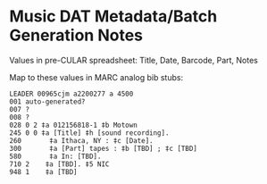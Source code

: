 # Music DAT Metadata/Batch Generation Notes

Values in pre-CULAR spreadsheet: Title, Date, Barcode, Part, Notes

Map to these values in MARC analog bib stubs:

```
LEADER 00965cjm a2200277 a 4500
001 auto-generated?
007 ?
008 ?
028 0 2 ‡a 012156818-1 ‡b Motown
245 0 0 ‡a [Title] ‡h [sound recording].
260       ‡a Ithaca, NY : ‡c [Date].
300       ‡a [Part] tapes : ‡b [TBD] ; ‡c [TBD]
580       ‡a In: [TBD].
710 2    ‡a [TBD]. ‡5 NIC
948 1    ‡a [TBD]
```